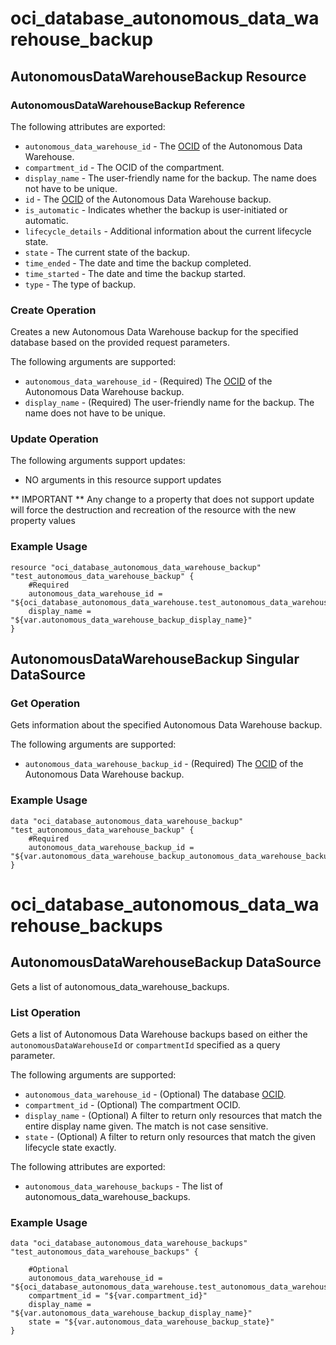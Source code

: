 # oci_database_autonomous_data_warehouse_backup

## AutonomousDataWarehouseBackup Resource

### AutonomousDataWarehouseBackup Reference

The following attributes are exported:

* `autonomous_data_warehouse_id` - The [OCID](https://docs.us-phoenix-1.oraclecloud.com/Content/General/Concepts/identifiers.htm) of the Autonomous Data Warehouse.
* `compartment_id` - The OCID of the compartment.
* `display_name` - The user-friendly name for the backup. The name does not have to be unique.
* `id` - The [OCID](https://docs.us-phoenix-1.oraclecloud.com/Content/General/Concepts/identifiers.htm) of the Autonomous Data Warehouse backup.
* `is_automatic` - Indicates whether the backup is user-initiated or automatic.
* `lifecycle_details` - Additional information about the current lifecycle state.
* `state` - The current state of the backup.
* `time_ended` - The date and time the backup completed.
* `time_started` - The date and time the backup started.
* `type` - The type of backup.



### Create Operation
Creates a new Autonomous Data Warehouse backup for the specified database based on the provided request parameters.


The following arguments are supported:

* `autonomous_data_warehouse_id` - (Required) The [OCID](https://docs.us-phoenix-1.oraclecloud.com/Content/General/Concepts/identifiers.htm) of the Autonomous Data Warehouse backup.
* `display_name` - (Required) The user-friendly name for the backup. The name does not have to be unique.


### Update Operation


The following arguments support updates:
* NO arguments in this resource support updates

** IMPORTANT **
Any change to a property that does not support update will force the destruction and recreation of the resource with the new property values

### Example Usage

```hcl
resource "oci_database_autonomous_data_warehouse_backup" "test_autonomous_data_warehouse_backup" {
	#Required
	autonomous_data_warehouse_id = "${oci_database_autonomous_data_warehouse.test_autonomous_data_warehouse.id}"
	display_name = "${var.autonomous_data_warehouse_backup_display_name}"
}
```


## AutonomousDataWarehouseBackup Singular DataSource


### Get Operation
Gets information about the specified Autonomous Data Warehouse backup.

The following arguments are supported:

* `autonomous_data_warehouse_backup_id` - (Required) The [OCID](https://docs.us-phoenix-1.oraclecloud.com/Content/General/Concepts/identifiers.htm) of the Autonomous Data Warehouse backup.


### Example Usage

```hcl
data "oci_database_autonomous_data_warehouse_backup" "test_autonomous_data_warehouse_backup" {
	#Required
	autonomous_data_warehouse_backup_id = "${var.autonomous_data_warehouse_backup_autonomous_data_warehouse_backup_id}"
}
```
# oci_database_autonomous_data_warehouse_backups

## AutonomousDataWarehouseBackup DataSource

Gets a list of autonomous_data_warehouse_backups.

### List Operation
Gets a list of Autonomous Data Warehouse backups based on either the `autonomousDataWarehouseId` or `compartmentId` specified as a query parameter.

The following arguments are supported:

* `autonomous_data_warehouse_id` - (Optional) The database [OCID](https://docs.us-phoenix-1.oraclecloud.com/Content/General/Concepts/identifiers.htm).
* `compartment_id` - (Optional) The compartment OCID.
* `display_name` - (Optional) A filter to return only resources that match the entire display name given. The match is not case sensitive.
* `state` - (Optional) A filter to return only resources that match the given lifecycle state exactly.


The following attributes are exported:

* `autonomous_data_warehouse_backups` - The list of autonomous_data_warehouse_backups.

### Example Usage

```hcl
data "oci_database_autonomous_data_warehouse_backups" "test_autonomous_data_warehouse_backups" {

	#Optional
	autonomous_data_warehouse_id = "${oci_database_autonomous_data_warehouse.test_autonomous_data_warehouse.id}"
	compartment_id = "${var.compartment_id}"
	display_name = "${var.autonomous_data_warehouse_backup_display_name}"
	state = "${var.autonomous_data_warehouse_backup_state}"
}
```